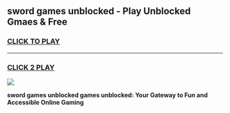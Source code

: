 
## sword games unblocked - Play Unblocked Gmaes & Free
<h3>
<a href="https://news.freeplayer.one?title=sword_games_unblocked&ref=23F">CLICK TO PLAY</a></h3>
<hr>

<h3>
<a href="https://news.freeplayer.one?title=sword_games_unblocked&ref=23F">CLICK 2 PLAY</a>
  
</h3>

<a href="https://news.freeplayer.one?title=sword_games_unblocked&ref=23F/"><img src="https://clearcache.store/games.png"></a>


**sword games unblocked games unblocked: Your Gateway to Fun and Accessible Online Gaming**
